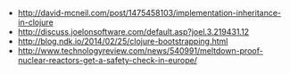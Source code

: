  - http://david-mcneil.com/post/1475458103/implementation-inheritance-in-clojure
 - http://discuss.joelonsoftware.com/default.asp?joel.3.219431.12
 - http://blog.ndk.io/2014/02/25/clojure-bootstrapping.html
 - http://www.technologyreview.com/news/540991/meltdown-proof-nuclear-reactors-get-a-safety-check-in-europe/
